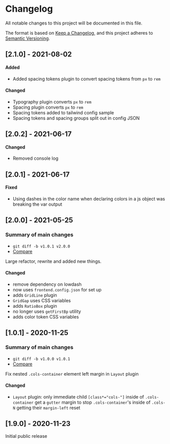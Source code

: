 # Changelog

All notable changes to this project will be documented in this file.

The format is based on [Keep a Changelog](https://keepachangelog.com/en/1.0.0/), and this project adheres to [Semantic Versioning](https://semver.org/spec/v2.0.0.html).

## [2.1.0] - 2021-08-02

#### Added

- Added spacing tokens plugin to convert spacing tokens from `px` to `rem`

#### Changed

- Typography plugin converts `px` to `rem`
- Spacing plugin converts `px` to `rem`
- Spacing tokens added to tailwind config sample
- Spacing tokens and spacing groups split out in config JSON


## [2.0.2] - 2021-06-17

#### Changed

- Removed console log

## [2.0.1] - 2021-06-17

#### Fixed

- Using dashes in the color name when declaring colors in a js object was breaking the var output

## [2.0.0] - 2021-05-25

### Summary of main changes

- `git diff -b v1.0.1 v2.0.0`
- [Compare](https://code.area17.com/a17/tailwind-plugins/-/compare/v1.0.1...v2.0.0)

Large refactor, rewrite and added new things.

#### Changed

- remove dependency on lowdash
- now uses `frontend.config.json` for set up
- adds `GridLine` plugin
- `GridGap` uses CSS variables
- adds `RatioBox` plugin
- no longer uses `getFirstBp` utility
- adds color token CSS variables

## [1.0.1] - 2020-11-25

### Summary of main changes

- `git diff -b v1.0.0 v1.0.1`
- [Compare](https://code.area17.com/a17/tailwind-plugins/compare/release%2F1.0.0...release%2F1.0.1)

Fix nested `.cols-container` element left margin in `Layout` plugin

#### Changed

- `Layout` plugin: only immediate child `[class*="cols-"]` inside of `.cols-container` get a `gutter` margin to stop `.cols-container`'s inside of `.cols-N` getting their `margin-left` reset

## [1.9.0] - 2020-11-23

Initial public release

